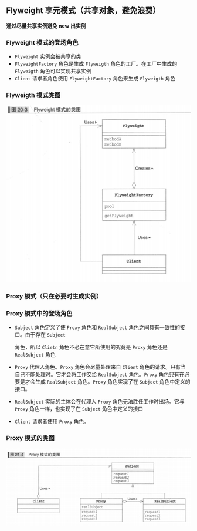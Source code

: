 ## Flyweight 享元模式（共享对象，避免浪费）

**通过尽量共享实例避免 new 出实例**

### Flyweight 模式的登场角色

* `Flyweight` 实例会被共享的类
* `FlyweightFactory` 角色是生成 `Flyweigth` 角色的工厂。在工厂中生成的 `Flyweigth` 角色可以实现共享实例
* `Client` 请求者角色使用 `FlyweightFactory` 角色来生成 `Flyweigth` 角色

### Flyweigth 模式类图

![](./ClassDiagram/Flyweigth模式类图.png)

### Proxy 模式（只在必要时生成实例）

### Proxy 模式中的登场角色

* `Subject` 角色定义了使 `Proxy` 角色和 `RealSubject` 角色之间具有一致性的接口。由于存在 `Subject`

  角色，所以 `Clietn` 角色不必在意它所使用的究竟是 `Proxy` 角色还是 `RealSubject` 角色

* `Proxy` 代理人角色。`Proxy` 角色会尽量处理来自 `Client` 角色的请求。只有当自己不能处理时。它才会将工作交给 `RealSubject` 角色。`Proxy` 角色只有在必要是才会生成 `RealSubject` 角色。`Proxy` 角色实现了在 `Subject` 角色中定义的接口。

* `RealSubject` 实际的主体会在代理人 `Proxy` 角色无法胜任工作时出场。它与 `Proxy` 角色一样，也实现了在 `Subject` 角色中定义的接口

* `Client` 请求者使用 `Proxy` 角色。

### Proxy 模式的类图

![](./ClassDiagram/Proxy模式类图.png)